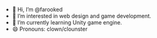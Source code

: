 - 👋 Hi, I’m @farooked
- 👀 I’m interested in web design and game development.
- 🌱 I’m currently learning Unity game engine.
- 😄 Pronouns: clown/clounster
